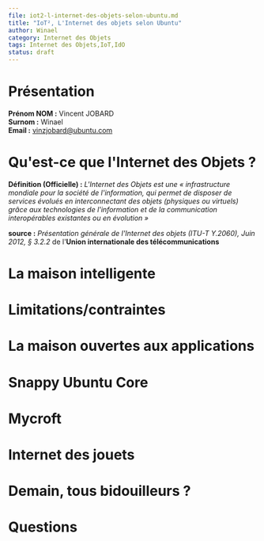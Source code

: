 ```yaml
---
file: iot2-l-internet-des-objets-selon-ubuntu.md
title: "IoT², L'Internet des objets selon Ubuntu"
author: Winael
category: Internet des Objets
tags: Internet des Objets,IoT,IdO
status: draft
---
```


# Présentation

**Prénom NOM :** Vincent JOBARD  
**Surnom :** Winael  
**Email :** vinzjobard@ubuntu.com  

# Qu'est-ce que l'Internet des Objets ?

**Définition (Officielle) :**
*L'Internet des Objets est une « infrastructure mondiale pour la société de l'information, qui permet de disposer de services évolués en interconnectant des objets (physiques ou virtuels) grâce aux technologies de l'information et de la communication interopérables existantes ou en évolution »* 

**source :** *Présentation générale de l'Internet des objets (ITU-T Y.2060), Juin 2012, § 3.2.2* de l'**Union internationale des télécommunications**

# La maison intelligente



# Limitations/contraintes



# La maison ouvertes aux applications



# Snappy Ubuntu Core



# Mycroft



# Internet des jouets



# Demain, tous bidouilleurs ?



# Questions
